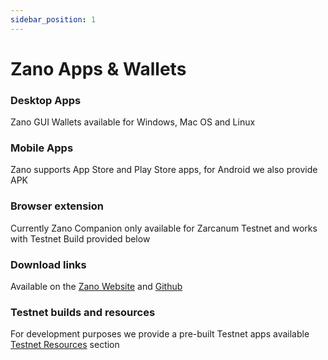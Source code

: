 ```yaml
---
sidebar_position: 1
---
```


# Zano Apps & Wallets

### Desktop Apps

Zano GUI Wallets available for Windows, Mac OS and Linux

### Mobile Apps

Zano supports App Store and Play Store apps, for Android we also provide APK

### Browser extension

Currently Zano Companion only available for Zarcanum Testnet and works with Testnet Build provided below

### Download links

Available on the [Zano Website](https://new.zano.org/downloads) and [Github](https://github.com/hyle-team/zano/releases)

### Testnet builds and resources

For development purposes we provide a pre-built Testnet apps available [Testnet Resources](https://docs.zano.org/docs/build/testnet-resources/testnet-builds) section
